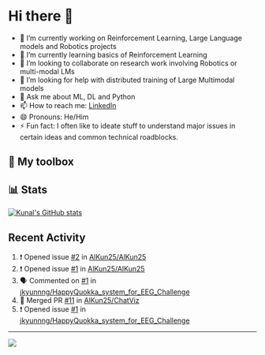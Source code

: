 # Hi there 👋

<!--
**AlKun25/AlKun25** is a ✨ _special_ ✨ repository because its `README.md` (this file) appears on your GitHub profile.-->

- 🔭 I’m currently working on Reinforcement Learning, Large Language models and Robotics projects
- 🌱 I’m currently learning basics of Reinforcement Learning
- 👯 I’m looking to collaborate on research work involving Robotics or multi-modal LMs
- 🤔 I’m looking for help with distributed training of Large Multimodal models
- 💬 Ask me about ML, DL and Python
- 📫 How to reach me: [LinkedIn](https://www.linkedin.com/in/kunalmundada/)
- 😄 Pronouns: He/Him
- ⚡ Fun fact: I often like to ideate stuff to understand major issues in certain ideas and common technical roadblocks.

## 🧰 My toolbox


## 📊 Stats
[![Kunal's GitHub stats](https://github-readme-stats.vercel.app/api?username=AlKun25&theme=radical&count_private=true&show_icons=true&rank_icon=github)](https://github.com/anuraghazra/github-readme-stats)


## Recent Activity
<!--START_SECTION:activity-->
1. ❗ Opened issue [#2](https://github.com/AlKun25/AlKun25/issues/2) in [AlKun25/AlKun25](https://github.com/AlKun25/AlKun25)
2. ❗ Opened issue [#1](https://github.com/AlKun25/AlKun25/issues/1) in [AlKun25/AlKun25](https://github.com/AlKun25/AlKun25)
3. 🗣 Commented on [#1](https://github.com/jkyunnng/HappyQuokka_system_for_EEG_Challenge/issues/1#issuecomment-1855526469) in [jkyunnng/HappyQuokka_system_for_EEG_Challenge](https://github.com/jkyunnng/HappyQuokka_system_for_EEG_Challenge)
4. 🎉 Merged PR [#11](https://github.com/AlKun25/ChatViz/pull/11) in [AlKun25/ChatViz](https://github.com/AlKun25/ChatViz)
5. ❗ Opened issue [#1](https://github.com/jkyunnng/HappyQuokka_system_for_EEG_Challenge/issues/1) in [jkyunnng/HappyQuokka_system_for_EEG_Challenge](https://github.com/jkyunnng/HappyQuokka_system_for_EEG_Challenge)
<!--END_SECTION:activity-->


---


![](https://komarev.com/ghpvc/?username=AlKun25&style=plastic&color=blue)
